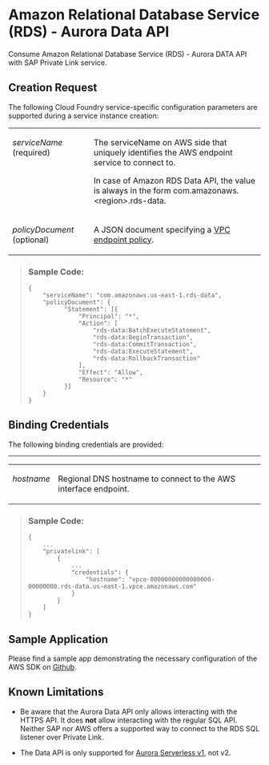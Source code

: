 <!-- loiocf3528f219f1439b899267dc56500040 -->

# Amazon Relational Database Service \(RDS\) - Aurora Data API

Consume Amazon Relational Database Service \(RDS\) - Aurora DATA API with SAP Private Link service.



<a name="loiocf3528f219f1439b899267dc56500040__section_vns_h4t_45b"/>

## Creation Request

The following Cloud Foundry service-specific configuration parameters are supported during a service instance creation:


<table>
<tr>
<td valign="top">

*serviceName* \(required\)



</td>
<td valign="top">

The serviceName on AWS side that uniquely identifies the AWS endpoint service to connect to.

In case of Amazon RDS Data API, the value is always in the form com.amazonaws.<region\>.rds-data.



</td>
</tr>
<tr>
<td valign="top">

*policyDocument* \(optional\)



</td>
<td valign="top">

A JSON document specifying a [VPC endpoint policy](https://docs.aws.amazon.com/vpc/latest/privatelink/vpc-endpoints-access.html).



</td>
</tr>
</table>

> ### Sample Code:  
> ```
> {
>     "serviceName": "com.amazonaws.us-east-1.rds-data",
>     "policyDocument": {
>           "Statement": [{
>               "Principal": "*",
>               "Action": [
>                   "rds-data:BatchExecuteStatement",
>                   "rds-data:BeginTransaction",
>                   "rds-data:CommitTransaction",
>                   "rds-data:ExecuteStatement",
>                   "rds-data:RollbackTransaction"
>               ],
>               "Effect": "Allow",
>               "Resource": "*"
>           }]
>     }
> }
> ```



<a name="loiocf3528f219f1439b899267dc56500040__section_pb5_s4t_45b"/>

## Binding Credentials

The following binding credentials are provided:

****


<table>
<tr>
<td valign="top">

*hostname*



</td>
<td valign="top">

Regional DNS hostname to connect to the AWS interface endpoint.



</td>
</tr>
</table>

> ### Sample Code:  
> ```
> {
>     ...
>     "privatelink": [
>         {
>             ...
>             "credentials": {
>                 "hostname": "vpce-00000000000000000-00000000.rds-data.us-east-1.vpce.amazonaws.com"
>             }
>         }
>     ]
> }
> ```



<a name="loiocf3528f219f1439b899267dc56500040__section_g5d_mxq_nvb"/>

## Sample Application

Please find a sample app demonstrating the necessary configuration of the AWS SDK on [Github](https://github.com/SAP-samples/private-link-aws-services/tree/main/rds-data).



<a name="loiocf3528f219f1439b899267dc56500040__section_v2v_y4t_45b"/>

## Known Limitations

-   Be aware that the Aurora Data API only allows interacting with the HTTPS API. It does **not** allow interacting with the regular SQL API. Neither SAP nor AWS offers a supported way to connect to the RDS SQL listener over Private Link.

-   The Data API is only supported for [Aurora Serverless v1](https://docs.aws.amazon.com/AmazonRDS/latest/AuroraUserGuide/data-api.html), not v2.

